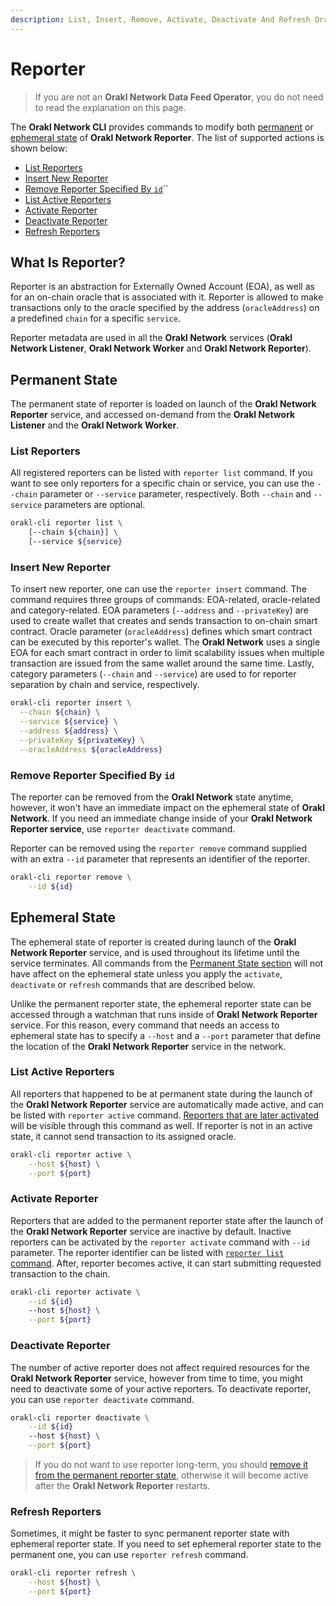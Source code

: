 ```yaml
---
description: List, Insert, Remove, Activate, Deactivate And Refresh Orakl Network Reporters
---
```


# Reporter

> If you are not an **Orakl Network Data Feed Operator**, you do not need to read the explanation on this page.

The **Orakl Network CLI** provides commands to modify both [permanent](reporter.md#permanent-state) or [ephemeral state](reporter.md#ephemeral-state) of **Orakl Network Reporter**. The list of supported actions is shown below:

* [List Reporters](reporter.md#list-reporters)
* [Insert New Reporter](reporter.md#insert-new-reporter)
* [Remove Reporter Specified By `id`](reporter.md#remove-reporter-specified-by-id)``
* [List Active Reporters](reporter.md#list-active-reporters)
* [Activate Reporter](reporter.md#activate-reporter)
* [Deactivate Reporter](reporter.md#deactivate-reporter)
* [Refresh Reporters](reporter.md#refresh-reporters)

## What Is Reporter?

Reporter is an abstraction for Externally Owned Account (EOA), as well as for an on-chain oracle that is associated with it. Reporter is allowed to make transactions only to the oracle specified by the address (`oracleAddress`) on a predefined `chain` for a specific `service`.

Reporter metadata are used in all the **Orakl Network** services (**Orakl Network Listener**, **Orakl Network Worker** and **Orakl Network Reporter**).

## Permanent  State

The permanent state of reporter is loaded on launch of the **Orakl Network Reporter** service, and accessed on-demand from the **Orakl Network Listener** and the **Orakl Network Worker**.

### List Reporters

All registered reporters can be listed with `reporter list` command. If you want to see only reporters for a specific chain or service, you can use the `--chain` parameter or `--service` parameter, respectively. Both `--chain` and `--service` parameters are optional.

```sh
orakl-cli reporter list \
    [--chain ${chain}] \
    [--service ${service}
```

### Insert New Reporter

To insert new reporter, one can use the `reporter insert` command. The command requires three groups of commands: EOA-related, oracle-related and category-related. EOA parameters (`--address` and `--privateKey`) are used to create wallet that creates and sends transaction to on-chain smart contract. Oracle parameter (`oracleAddress`) defines which smart contract can be executed by this reporter's wallet. The **Orakl Network** uses a single EOA for each smart contract in order to limit scalability issues when multiple transaction are issued from the same wallet around the same time. Lastly, category parameters (`--chain` and `--service`) are used to for reporter separation by chain and service, respectively.

```sh
orakl-cli reporter insert \
  --chain ${chain} \
  --service ${service} \
  --address ${address} \
  --privateKey ${privateKey} \
  --oracleAddress ${oracleAddress}
```

### Remove Reporter Specified By `id`

The reporter can be removed from the **Orakl Network** state anytime, however, it won't have an immediate impact on the ephemeral state of **Orakl Network**. If you need an immediate change inside of your **Orakl Network Reporter service**, use `reporter deactivate` command.

Reporter can be removed using the `reporter remove` command supplied with an extra `--id` parameter that represents an identifier of the reporter.

```sh
orakl-cli reporter remove \
    --id ${id}
```

## Ephemeral State

The ephemeral state of reporter is created during launch of the **Orakl Network Reporter** service, and is used throughout its lifetime until the service terminates. All commands from the [Permanent State section](reporter.md#permanent-state) will not have affect on the ephemeral state unless you apply the `activate`, `deactivate` or `refresh` commands that are described below.

Unlike the permanent reporter state, the ephemeral reporter state can be accessed through a watchman that runs inside of **Orakl Network Reporter** service. For this reason, every command that needs an access to ephemeral state has to specify a `--host` and a `--port` parameter that define the location of the **Orakl Network Reporter** service in the network.

### List Active Reporters

All reporters that happened to be at permanent state during the launch of the **Orakl Network Reporter** service are automatically made active, and can be listed with `reporter active` command. [Reporters that are later activated](reporter.md#activate-reporter) will be visible through this command as well. If reporter is not in an active state, it cannot send transaction to its assigned oracle.

```sh
orakl-cli reporter active \
    --host ${host} \
    --port ${port}
```

### Activate Reporter

Reporters that are added to the permanent reporter state after the launch of the **Orakl Network Reporter** service are inactive by default. Inactive reporters can be activated by the `reporter activate` command with `--id` parameter. The reporter identifier can be listed with [`reporter list` command](reporter.md#list-reporters). After, reporter becomes active, it can start submitting requested transaction to the chain.

```sh
orakl-cli reporter activate \
    --id ${id}
    --host ${host} \
    --port ${port}
```

### Deactivate Reporter

The number of active reporter does not affect required resources for the **Orakl Network Reporter** service, however from time to time, you might need to deactivate some of your active reporters. To deactivate reporter, you can use `reporter deactivate` command.&#x20;

```sh
orakl-cli reporter deactivate \
    --id ${id}
    --host ${host} \
    --port ${port}
```

> If you do not want to use reporter long-term, you should [remove it from the permanent reporter state](reporter.md#remove-reporter-specified-by-id), otherwise it will become active after the **Orakl Network Reporter** restarts.

### Refresh Reporters

Sometimes, it might be faster to sync permanent reporter state with ephemeral reporter state. If you need to set ephemeral reporter state to the permanent one, you can use `reporter refresh` command.

```sh
orakl-cli reporter refresh \
    --host ${host} \
    --port ${port}
```
